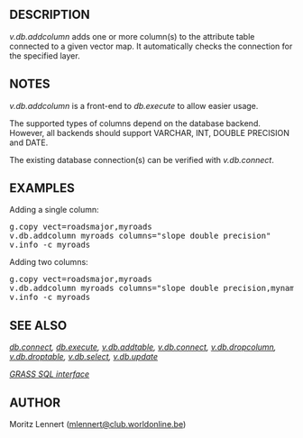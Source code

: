 <h2>DESCRIPTION</h2>

<em>v.db.addcolumn</em> adds one or more column(s) to the attribute table
connected to a given vector map. It automatically checks the connection for the
specified layer.

<h2>NOTES</h2>

<em>v.db.addcolumn</em> is a front-end to <em>db.execute</em> to allow easier usage.

The supported types of columns depend on the database backend. However, all
backends should support VARCHAR, INT, DOUBLE PRECISION and DATE.
<p>The existing database connection(s) can be verified with <em>v.db.connect</em>.

<h2>EXAMPLES</h2>

Adding a single column:<br>
<div class="code"><pre>
g.copy vect=roadsmajor,myroads
v.db.addcolumn myroads columns="slope double precision"
v.info -c myroads
</pre></div>

<p>Adding two columns:<br>
<div class="code"><pre>
g.copy vect=roadsmajor,myroads
v.db.addcolumn myroads columns="slope double precision,myname varchar(15)"
v.info -c myroads
</pre></div>

<h2>SEE ALSO</h2>

<em>
<a href="db.connect.html">db.connect</a>,
<a href="db.execute.html">db.execute</a>,
<a href="v.db.addtable.html">v.db.addtable</a>,
<a href="v.db.connect.html">v.db.connect</a>,
<a href="v.db.dropcolumn.html">v.db.dropcolumn</a>,
<a href="v.db.droptable.html">v.db.droptable</a>,
<a href="v.db.select.html">v.db.select</a>,
<a href="v.db.update.html">v.db.update</a>
</em>

<p>
<em>
<a href="sql.html">GRASS SQL interface</a>
</em>

<h2>AUTHOR</h2>

Moritz Lennert (mlennert@club.worldonline.be)
